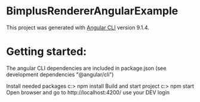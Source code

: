 # BimplusRendererAngularExample

This project was generated with [Angular CLI](https://github.com/angular/angular-cli) version 9.1.4.

Getting started:
================
The angular CLI dependencies are included in package.json (see development dependencies "@angular/cli")

Install needed packages
    c:\> npm install
Build and start project
    c:\> npm start
Open browser and go to 
    http://localhost:4200/
    use your DEV login